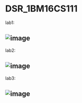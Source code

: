 # DSR_1BM16CS111
lab1:

![image](https://user-images.githubusercontent.com/37868833/94523047-3bdd5e00-024e-11eb-816d-59024ef5be76.png)
---
lab2:

![image](https://user-images.githubusercontent.com/37868833/94523054-3ed84e80-024e-11eb-8e8c-8ffc1e783c0f.png)
---
lab3:

![image](https://user-images.githubusercontent.com/37868833/95165513-bca9d600-07c9-11eb-9fcf-e1e9cdab677f.png)
---


